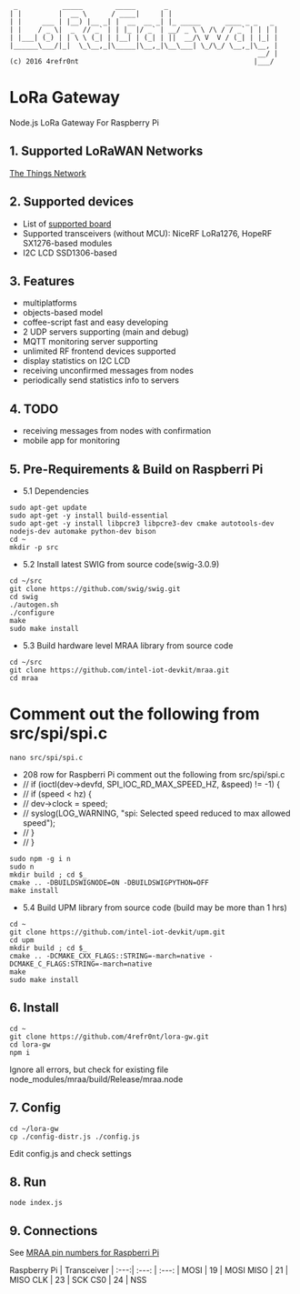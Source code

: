 ```
 _           _____        _____       _
| |         |  __ \      / ____|     | |
| |     ___ | |__) |__ _| |  __  __ _| |_ _____      ____ _ _   _
| |    / _ \|  _  // _` | | |_ |/ _` | __/ _ \ \ /\ / / _` | | | |
| |___| (_) | | \ \ (_| | |__| | (_| | ||  __/\ V  V / (_| | |_| |
|______\___/|_|  \_\__,_|\_____|\__,_|\__\___| \_/\_/ \__,_|\__, |
                                                             __/ |
(c) 2016 4refr0nt                                           |___/
```

# LoRa Gateway
Node.js LoRa Gateway For Raspberry Pi

## 1. Supported LoRaWAN Networks
[The Things Network](http://thethingsnetwork.org/)

## 2. Supported devices
* List of [supported board](https://github.com/intel-iot-devkit/mraa#supported-boards)
* Supported transceivers (without MCU): NiceRF LoRa1276, HopeRF SX1276-based modules
* I2C LCD SSD1306-based

## 3. Features
* multiplatforms
* objects-based model
* coffee-script fast and easy developing
* 2 UDP servers supporting (main and debug)
* MQTT monitoring server supporting
* unlimited RF frontend devices supported
* display statistics on I2C LCD
* receiving unconfirmed messages from nodes
* periodically send statistics info to servers

## 4. TODO
* receiving messages from nodes with confirmation
* mobile app for monitoring

## 5. Pre-Requirements & Build on Raspberri Pi
* 5.1 Dependencies
```
sudo apt-get update
sudo apt-get -y install build-essential
sudo apt-get -y install libpcre3 libpcre3-dev cmake autotools-dev nodejs-dev automake python-dev bison
cd ~
mkdir -p src
```
* 5.2 Install latest SWIG from source code(swig-3.0.9)
```
cd ~/src
git clone https://github.com/swig/swig.git
cd swig
./autogen.sh
./configure
make
sudo make install
```
* 5.3 Build hardware level MRAA library from source code
```
cd ~/src
git clone https://github.com/intel-iot-devkit/mraa.git
cd mraa

```
# Comment out the following from src/spi/spi.c
```
nano src/spi/spi.c
```
* 208 row
for Raspberri Pi comment out the following from src/spi/spi.c
* // if (ioctl(dev->devfd, SPI_IOC_RD_MAX_SPEED_HZ, &speed) != -1) {
* // if (speed < hz) {
* // dev->clock = speed;
* // syslog(LOG_WARNING, "spi: Selected speed reduced to max allowed speed");
* //  }
* // }
```
sudo npm -g i n
sudo n
mkdir build ; cd $_
cmake .. -DBUILDSWIGNODE=ON -DBUILDSWIGPYTHON=OFF
make install
```
* 5.4 Build UPM library from source code (build may be more than 1 hrs)
```
cd ~
git clone https://github.com/intel-iot-devkit/upm.git
cd upm
mkdir build ; cd $_
cmake .. -DCMAKE_CXX_FLAGS::STRING=-march=native -DCMAKE_C_FLAGS:STRING=-march=native
make
sudo make install
```
## 6. Install
```
cd ~
git clone https://github.com/4refr0nt/lora-gw.git
cd lora-gw
npm i
```
Ignore all errors, but check for existing file node_modules/mraa/build/Release/mraa.node
## 7. Config
```
cd ~/lora-gw
cp ./config-distr.js ./config.js
```
Edit config.js and check settings
## 8. Run
```
node index.js
```
## 9. Connections
See [MRAA pin numbers for Raspberri Pi](http://iotdk.intel.com/docs/master/mraa/rasppi.html)

Raspberry Pi | Transceiver
| :---:| :---: | :---: |
MOSI | 19 | MOSI
MISO | 21 | MISO
CLK  | 23 | SCK
CS0  | 24 | NSS
